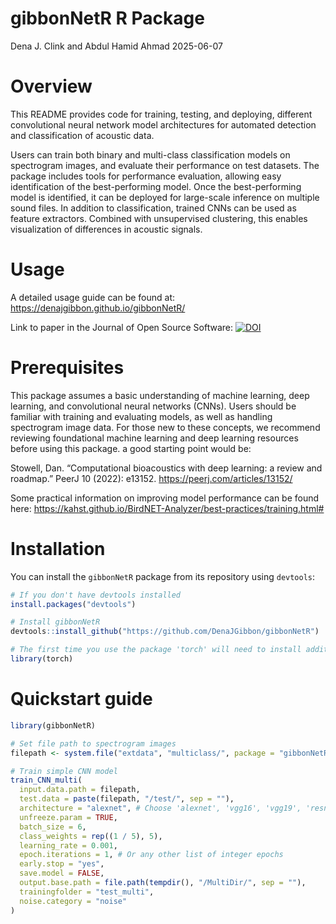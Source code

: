 gibbonNetR R Package
================
Dena J. Clink and Abdul Hamid Ahmad
2025-06-07

# Overview

This README provides code for training, testing, and deploying,
different convolutional neural network model architectures for automated
detection and classification of acoustic data.

Users can train both binary and multi-class classification models on
spectrogram images, and evaluate their performance on test datasets. The
package includes tools for performance evaluation, allowing easy
identification of the best-performing model. Once the best-performing
model is identified, it can be deployed for large-scale inference on
multiple sound files. In addition to classification, trained CNNs can be
used as feature extractors. Combined with unsupervised clustering, this
enables visualization of differences in acoustic signals.

# Usage

A detailed usage guide can be found at:
<https://denajgibbon.github.io/gibbonNetR/>

Link to paper in the Journal of Open Source Software:
[![DOI](https://joss.theoj.org/papers/10.21105/joss.07250/status.svg)](https://doi.org/10.21105/joss.07250)

# Prerequisites

This package assumes a basic understanding of machine learning, deep
learning, and convolutional neural networks (CNNs). Users should be
familiar with training and evaluating models, as well as handling
spectrogram image data. For those new to these concepts, we recommend
reviewing foundational machine learning and deep learning resources
before using this package. a good starting point would be:

Stowell, Dan. “Computational bioacoustics with deep learning: a review
and roadmap.” PeerJ 10 (2022): e13152.
<https://peerj.com/articles/13152/>

Some practical information on improving model performance can be found
here:
<https://kahst.github.io/BirdNET-Analyzer/best-practices/training.html#>

# Installation

You can install the `gibbonNetR` package from its repository using
`devtools`:

``` r
# If you don't have devtools installed
install.packages("devtools")

# Install gibbonNetR
devtools::install_github("https://github.com/DenaJGibbon/gibbonNetR")

# The first time you use the package 'torch' will need to install additional packages. You can start the process using the following:
library(torch)
```

# Quickstart guide

``` r
library(gibbonNetR)

# Set file path to spectrogram images
filepath <- system.file("extdata", "multiclass/", package = "gibbonNetR")

# Train simple CNN model
train_CNN_multi(
  input.data.path = filepath,
  test.data = paste(filepath, "/test/", sep = ""),
  architecture = "alexnet", # Choose 'alexnet', 'vgg16', 'vgg19', 'resnet18', 'resnet50', or 'resnet152'
  unfreeze.param = TRUE,
  batch_size = 6,
  class_weights = rep((1 / 5), 5),
  learning_rate = 0.001,
  epoch.iterations = 1, # Or any other list of integer epochs
  early.stop = "yes",
  save.model = FALSE,
  output.base.path = file.path(tempdir(), "/MultiDir/", sep = ""),
  trainingfolder = "test_multi",
  noise.category = "noise"
)
```
